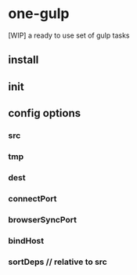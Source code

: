 # one-gulp


[WIP] a ready to use set of gulp tasks


## install


## init


## config options

### src
### tmp
### dest
### connectPort
### browserSyncPort
### bindHost
### sortDeps // relative to src